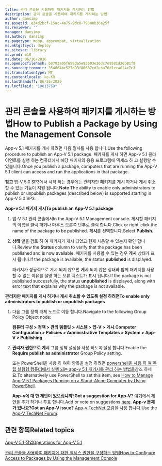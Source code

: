 ```yaml
---
title: 관리 콘솔을 사용하여 패키지를 게시하는 방법
description: 관리 콘솔을 사용하여 패키지를 게시하는 방법
author: dansimp
ms.assetid: e34d2bcf-15ac-4a75-9dc8-79380b36a25f
ms.reviewer: ''
manager: dansimp
ms.author: dansimp
ms.pagetype: mdop, appcompat, virtualization
ms.mktglfcycl: deploy
ms.sitesec: library
ms.prod: w10
ms.date: 06/16/2016
ms.openlocfilehash: b0783a05f658da5e93603e26dc7e9581d26b81f9
ms.sourcegitcommit: 354664bc527d93f80687cd2eba70d1eea024c7c3
ms.translationtype: MT
ms.contentlocale: ko-KR
ms.lasthandoff: 06/26/2020
ms.locfileid: "10813769"
---
```

# <span data-ttu-id="a69a4-103">관리 콘솔을 사용하여 패키지를 게시하는 방법</span><span class="sxs-lookup"><span data-stu-id="a69a4-103">How to Publish a Package by Using the Management Console</span></span>


<span data-ttu-id="a69a4-104">App-v 5.1 패키지를 게시 하려면 다음 절차를 사용 합니다.</span><span class="sxs-lookup"><span data-stu-id="a69a4-104">Use the following procedure to publish an App-V 5.1 package.</span></span> <span data-ttu-id="a69a4-105">패키지를 게시 하면 App-v 5.1 클라이언트를 실행 하는 컴퓨터에서 해당 패키지의 응용 프로그램에 액세스 하 고 실행할 수 있습니다.</span><span class="sxs-lookup"><span data-stu-id="a69a4-105">Once you publish a package, computers that are running the App-V 5.1 client can access and run the applications in that package.</span></span>

<span data-ttu-id="a69a4-106">**참고**  앱-V 5.0 SP3에서 시작 하는 경우에는 관리자만 패키지를 게시 하거나 게시 취소할 수 있는 기능이 지원 됩니다.</span><span class="sxs-lookup"><span data-stu-id="a69a4-106">**Note** The ability to enable only administrators to publish or unpublish packages (described below) is supported starting in App-V 5.0 SP3.</span></span>

 

**<span data-ttu-id="a69a4-107">App-v 5.1 패키지 게시</span><span class="sxs-lookup"><span data-stu-id="a69a4-107">To publish an App-V 5.1 package</span></span>**

1.  <span data-ttu-id="a69a4-108">앱-V 5.1 관리 콘솔에서</span><span class="sxs-lookup"><span data-stu-id="a69a4-108">In the App-V 5.1 Management console.</span></span> <span data-ttu-id="a69a4-109">게시할 패키지의 이름을 클릭 하거나 마우스 오른쪽 단추로 클릭 합니다.</span><span class="sxs-lookup"><span data-stu-id="a69a4-109">Click or right-click the name of the package to be published.</span></span> <span data-ttu-id="a69a4-110">**게시**를 선택합니다.</span><span class="sxs-lookup"><span data-stu-id="a69a4-110">Select **Publish**.</span></span>

2.  <span data-ttu-id="a69a4-111">**상태** 열을 검토 하 여 패키지가 게시 되었고 현재 사용할 수 있는지 확인 합니다.</span><span class="sxs-lookup"><span data-stu-id="a69a4-111">Review the **Status** column to verify that the package has been published and is now available.</span></span> <span data-ttu-id="a69a4-112">패키지를 사용할 수 있는 경우 **게시** 상태가 표시 됩니다.</span><span class="sxs-lookup"><span data-stu-id="a69a4-112">If the package is available, the status **published** is displayed.</span></span>

    <span data-ttu-id="a69a4-113">패키지가 성공적으로 게시 되지 않으면 **게시** 되지 않은 상태와 함께 패키지를 사용할 수 없는 이유를 설명 하는 오류 텍스트가 표시 됩니다.</span><span class="sxs-lookup"><span data-stu-id="a69a4-113">If the package is not published successfully, the status **unpublished** is displayed, along with error text that explains why the package is not available.</span></span>

**<span data-ttu-id="a69a4-114">관리자만 패키지를 게시 하거나 게시 취소할 수 있도록 설정 하려면</span><span class="sxs-lookup"><span data-stu-id="a69a4-114">To enable only administrators to publish or unpublish packages</span></span>**

1.  <span data-ttu-id="a69a4-115">다음 그룹 정책 개체 노드로 이동 합니다.</span><span class="sxs-lookup"><span data-stu-id="a69a4-115">Navigate to the following Group Policy Object node:</span></span>

    <span data-ttu-id="a69a4-116">**컴퓨터 구성 &gt; 정책 &gt; 관리 템플릿 &gt; 시스템 &gt; 앱-V &gt; 게시**.</span><span class="sxs-lookup"><span data-stu-id="a69a4-116">**Computer Configuration &gt; Policies &gt; Administrative Templates &gt; System &gt; App-V &gt; Publishing**.</span></span>

2.  <span data-ttu-id="a69a4-117">**관리자 권한으로 게시** 그룹 정책 설정을 사용 하도록 설정 합니다.</span><span class="sxs-lookup"><span data-stu-id="a69a4-117">Enable the **Require publish as administrator** Group Policy setting.</span></span>

    <span data-ttu-id="a69a4-118">또는 PowerShell을 사용 하 여이 항목을 설정 하려면 [powershell을 사용 하 여 독립 실행형 컴퓨터에서 실행 되는 app-v 5.1 패키지를 관리 하는 방법을](how-to-manage-app-v-51-packages-running-on-a-stand-alone-computer-by-using-powershell.md#bkmk-admins-pub-pkgs)참조 하세요.</span><span class="sxs-lookup"><span data-stu-id="a69a4-118">To alternatively use PowerShell to set this item, see [How to Manage App-V 5.1 Packages Running on a Stand-Alone Computer by Using PowerShell](how-to-manage-app-v-51-packages-running-on-a-stand-alone-computer-by-using-powershell.md#bkmk-admins-pub-pkgs).</span></span>

    <span data-ttu-id="a69a4-119">**App-v에 대 한 제안이 있으십니까**?</span><span class="sxs-lookup"><span data-stu-id="a69a4-119">**Got a suggestion for App-V**?</span></span> <span data-ttu-id="a69a4-120">[여기](http://appv.uservoice.com/forums/280448-microsoft-application-virtualization)에서 제안을 추가 하거나 투표 합니다.</span><span class="sxs-lookup"><span data-stu-id="a69a4-120">Add or vote on suggestions [here](http://appv.uservoice.com/forums/280448-microsoft-application-virtualization).</span></span> **<span data-ttu-id="a69a4-121">App-v 문제가 있나요?</span><span class="sxs-lookup"><span data-stu-id="a69a4-121">Got an App-V issue?</span></span>** <span data-ttu-id="a69a4-122">[App-v TechNet 포럼](https://social.technet.microsoft.com/Forums/home?forum=mdopappv)을 사용 합니다.</span><span class="sxs-lookup"><span data-stu-id="a69a4-122">Use the [App-V TechNet Forum](https://social.technet.microsoft.com/Forums/home?forum=mdopappv).</span></span>

## <span data-ttu-id="a69a4-123">관련 항목</span><span class="sxs-lookup"><span data-stu-id="a69a4-123">Related topics</span></span>


[<span data-ttu-id="a69a4-124">App-V 5.1 작업</span><span class="sxs-lookup"><span data-stu-id="a69a4-124">Operations for App-V 5.1</span></span>](operations-for-app-v-51.md)

[<span data-ttu-id="a69a4-125">관리 콘솔을 사용하여 패키지에 대한 액세스 권한을 구성하는 방법</span><span class="sxs-lookup"><span data-stu-id="a69a4-125">How to Configure Access to Packages by Using the Management Console</span></span>](how-to-configure-access-to-packages-by-using-the-management-console-51.md)

 

 





